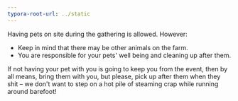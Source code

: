 ```yaml
---
typora-root-url: ../static
---
```


Having pets on site during the gathering is allowed.  However:

- Keep in mind that there may be other animals on the farm. 
- You are responsible for your pets' well being and cleaning up after them.

If not having your pet with you is going to keep you from the event, then by all means, bring them with you, but please, pick up after them when they shit – we don't want to step on a hot pile of steaming crap while running around barefoot!

